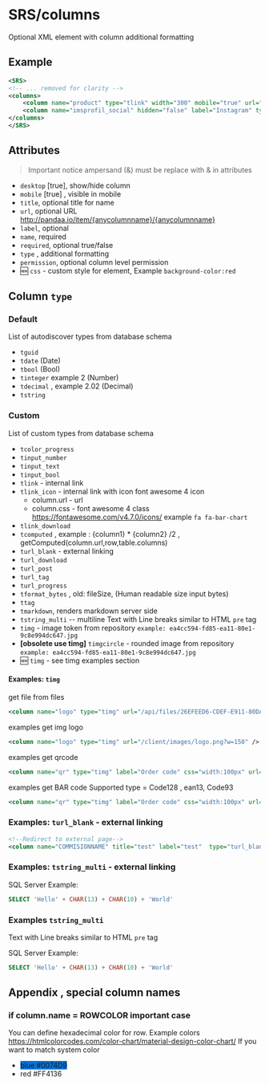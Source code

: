 ﻿# SRS/columns

Optional XML element with column additional formatting

## Example

``` xml
<SRS>
<!-- ... removed for clarity -->
<columns>
	<column name="product" type="tlink" width="300" mobile="true" url="/mportal/417-portal-product/tasks?id={productID}"/>
	<column name="imsprofil_social" hidden="false" label="Instagram" type="turl_blank" url="https://www.instagram.com/{imsprofil_social}" />
</columns>
</SRS>
```

## Attributes

> Important notice ampersand (&) must be replace with &amp; in attributes

- `desktop` [true], show/hide column
- `mobile` [true] , visible in mobile
- `title`, optional title for name
- `url`, optional URL http://pandaa.io/item/{anycolumnname}/{anycolumnname} 
- `label`, optional
- `name`, required
- `required`, optional true/false 
- `type` , additional formatting
- `permission`, optional column level permission
- 🆕 `css`  - custom style for element, Example `background-color:red`

## Column `type`

### Default

List of autodiscover types from database schema

- `tguid` 
- `tdate` (Date)
- `tbool`  (Bool)
- `tinteger`  example 2 (Number)
- `tdecimal` , example 2.02  (Decimal)
- `tstring`

### Custom

List of custom types from database schema

- `tcolor_progress`
- `tinput_number`
- `tinput_text`
- `tinput_bool`
- `tlink` -  internal link
- `tlink_icon`  - internal link with icon font awesome 4 icon
  - column.url - url 
  - column.css - font awesome 4 class  https://fontawesome.com/v4.7.0/icons/ example `fa fa-bar-chart`
- `tlink_download`
- `tcomputed` , example : {column1} * {column2} /2 ,  getComputed(column.url,row,table.columns)
- `turl_blank` - external linking
- `turl_download` 
- `turl_post`
- `turl_tag`
- `turl_progress`
- `tformat_bytes` , old: fileSize,  (Human readable size input bytes)
- `ttag` 
- `tmarkdown`, renders markdown server side
- `tstring_multi` -- multiline Text with Line breaks similar to HTML `pre` tag
- `timg` - image token from repository `example: ea4cc594-fd85-ea11-80e1-9c8e994dc647.jpg`
- **[obsolete use timg]** `timgcircle` - rounded image from repository `example: ea4cc594-fd85-ea11-80e1-9c8e994dc647.jpg`
- 🆕 `timg` - see timg examples section


####  Examples:  `timg` 

get file from files 
```xml
<column name="logo" type="timg" url="/api/files/26EFEED6-CDEF-E911-80DA-9C8E994DC647.png?w=150" />
```

examples get img logo 
```xml
<column name="logo" type="timg" url="/client/images/logo.png?w=150" />
```

examples get qrcode
```xml
<column name="qr" type="timg" label="Order code" css="width:100px" url="/api/system/qrcode?code={qr}" />
```

examples get BAR code
Supported type =  Code128 , ean13, Code93
```xml
<column name="qr" type="timg" label="Order code" css="width:100px" url="/api/system/barcode?code={qr}&type=code128" />
```

  
### Examples:  `turl_blank`  - external linking

```xml
<!--Redirect to external page-->
<column name="COMMISIONNAME" title="test" label="test"  type="turl_blank" url="http://test.com/test?commisionID={commisionID}" />
```

### Examples:  `tstring_multi`  - external linking

SQL Server Example:

``` sql
SELECT 'Hello' + CHAR(13) + CHAR(10) + 'World'
```

### Examples `tstring_multi`

Text with Line breaks similar to HTML `pre` tag

SQL Server Example:

``` sql
SELECT 'Hello' + CHAR(13) + CHAR(10) + 'World'
```


## Appendix , special column names

###  if column.name = ROWCOLOR  important case 

You can define hexadecimal color for row. Example colors https://htmlcolorcodes.com/color-chart/material-design-color-chart/
If you want to match system color

- <span style="background-color: #0074D9"> blue #0074D9</span>
- red #FF4136






